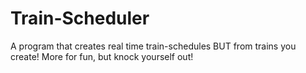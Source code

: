 # Train-Scheduler
A program that creates real time train-schedules BUT from trains you create! More for fun, but knock yourself out! 
